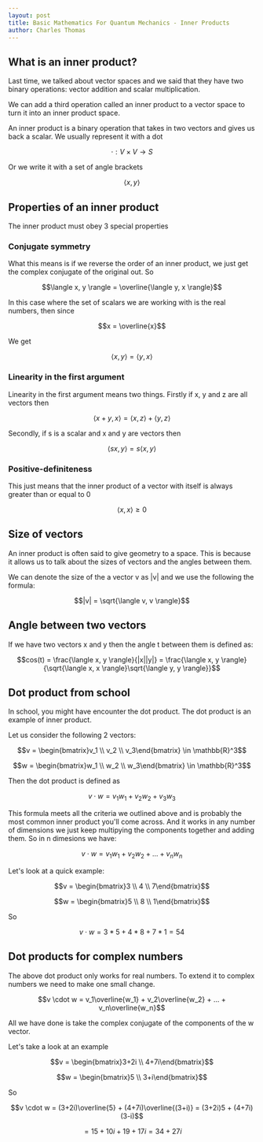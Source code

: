 ```yaml
---
layout: post
title: Basic Mathematics For Quantum Mechanics - Inner Products
author: Charles Thomas
---
```


## What is an inner product?
Last time, we talked about vector spaces and we said that they have two binary operations: vector addition and scalar multiplication.

We can add a third operation called an inner product to a vector space to turn it into an inner product space.

An inner product is a binary operation that takes in two vectors and gives us back a scalar. We usually represent it with a dot

$$\cdot : V \times V \rightarrow S$$

Or we write it with a set of angle brackets

$$\langle x, y \rangle$$


## Properties of an inner product

The inner product must obey 3 special properties

### Conjugate symmetry
What this means is if we reverse the order of an inner product, we just get the complex conjugate of the original out. So

$$\langle x, y \rangle = \overline{\langle y, x \rangle}$$

In this case where the set of scalars we are working with is the real numbers, then since 

$$x = \overline{x}$$

We get  

$$\langle x, y \rangle = \langle y, x \rangle$$

### Linearity in the first argument
Linearity in the first argument means two things. Firstly if x, y and z are all vectors then

$$\langle x + y, x \rangle = \langle x, z \rangle + \langle y, z \rangle$$

Secondly, if s is a scalar and x and y are vectors then

$$\langle sx, y \rangle = s\langle x, y \rangle$$

### Positive-definiteness 
This just means that the inner product of a vector with itself is always greater than or equal to 0

$$\langle x, x \rangle \geq 0$$

## Size of vectors
An inner product is often said to give geometry to a space. This is because it allows us to talk about the sizes of vectors and the angles between them.

We can denote the size of the a vector v as \|v\| and we use the following the formula:

$$|v| = \sqrt{\langle v, v \rangle}$$


## Angle between two vectors
If we have two vectors x and y then the angle t between them is defined as:

$$cos(t) = \frac{\langle x, y \rangle}{|x||y|} = \frac{\langle x, y \rangle}{\sqrt{\langle x, x \rangle}\sqrt{\langle y, y \rangle}}$$ 


## Dot product from school
In school, you might have encounter the dot product. The dot product is an example of inner product.

Let us consider the following 2 vectors:

$$v = \begin{bmatrix}v_1 \\ v_2 \\ v_3\end{bmatrix} \in \mathbb{R}^3$$

$$w = \begin{bmatrix}w_1 \\ w_2 \\ w_3\end{bmatrix} \in \mathbb{R}^3$$

Then the dot product is defined as 

$$v \cdot w = v_1w_1 + v_2w_2 + v_3w_3$$

This formula meets all the criteria we outlined above and is probably the most common inner product you'll come across. And it works in any number of dimensions we just keep multipying the components together and adding them. So in n dimesions we have:

$$v \cdot w = v_1w_1 + v_2w_2 + ... + v_nw_n$$

Let's look at a quick example:

$$v = \begin{bmatrix}3 \\ 4 \\ 7\end{bmatrix}$$

$$w = \begin{bmatrix}5 \\ 8 \\ 1\end{bmatrix}$$

So

$$v \cdot w = 3*5 + 4*8 + 7*1 = 54$$


## Dot products for complex numbers
The above dot product only works for real numbers. To extend it to complex numbers we need to make one small change.

$$v \cdot w = v_1\overline{w_1} + v_2\overline{w_2} + ... + v_n\overline{w_n}$$

All we have done is take the complex conjugate of the components of the w vector.

Let's take a look at an example

$$v = \begin{bmatrix}3+2i \\ 4+7i\end{bmatrix}$$

$$w = \begin{bmatrix}5 \\ 3+i\end{bmatrix}$$

So

$$v \cdot w = (3+2i)\overline{5} + (4+7i)\overline{(3+i)} = (3+2i)5 + (4+7i)(3-i)$$

$$ = 15+10i + 19+17i = 34 + 27i$$